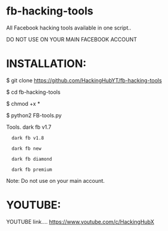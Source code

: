 # fb-hacking-tools
All Facebook hacking tools available in one script..

DO NOT USE ON YOUR MAIN FACEBOOK ACCOUNT

INSTALLATION:
======================================

  $ git clone https://github.com/HackingHubYT/fb-hacking-tools

  $ cd fb-hacking-tools

  $ chmod +x *

  $ python2 FB-tools.py

Tools.
      dark fb v1.7

      dark fb v1.8

      dark fb new

      dark fb diamond

      dark fb premium

Note: Do not use on your main account.


YOUTUBE:
======================================

YOUTUBE link.... https://www.youtube.com/c/HackingHubX
